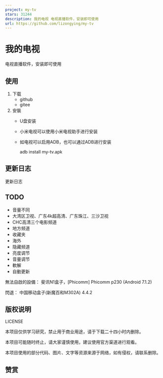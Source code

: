 ```yaml
---
project: my-tv
stars: 31244
description: 我的电视 电视直播软件，安装即可使用
url: https://github.com/lizongying/my-tv
---
```


我的电视
====

电视直播软件，安装即可使用

使用
--

1.  下载
    -   github
    -   gitee
2.  安裝
    -   U盘安装
    -   小米电视可以使用小米电视助手进行安装
    -   如电视可以启用ADB，也可以通过ADB进行安装
        
        adb install my-tv.apk
        

更新日志
----

更新日志

TODO
----

-   音量不同
-   大湾区卫视、广东4k超高清、广东珠江、三沙卫视
-   CHC高清三个电影频道
-   地方频道
-   收藏夹
-   海外
-   隐藏频道
-   亮度调节
-   音量调节
-   軟解
-   自動更新

無法自啟的設備： 斐讯N1盒子，\[Phicomm\] Phicomm p230 (Android 7.1.2)

閃退： 中国移动盒子(新魔百和M302A) 4.4.2

版权说明
----

LICENSE

本项目仅供学习研究，禁止用于商业用途，请于下载二十四小时内删除。

本项目可能随时终止，请大家谨慎使用，建议使用官方渠道进行观看。

本项目使用的部分代码、图片、文字等资源来源于网络，如有侵权，请联系删除。

赞赏
--
